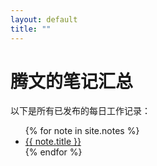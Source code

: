 ```yaml
---
layout: default
title: ""
---
```


# 腾文的笔记汇总

以下是所有已发布的每日工作记录：

<ul>
  {% for note in site.notes %}
    <li>
      <a href="{{ note.url }}">{{ note.title }}</a>
    </li>
  {% endfor %}
</ul>
